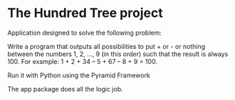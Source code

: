# The Hundred Tree project

Application designed to solve the following problem:

Write a program that outputs all possibilities to put + or - or nothing between the numbers 1, 2, ..., 9 (in this order) such that the result is always 100. For example: 1 + 2 + 34 – 5 + 67 – 8 + 9 = 100.

Run it with Python using the Pyramid Framework 

The app package does all the logic job.
